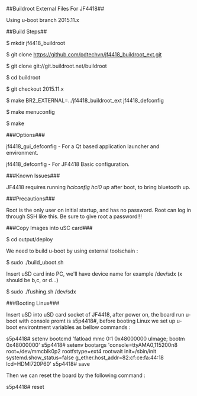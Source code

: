 ##Buildroot External Files For JF4418##
   
   Using u-boot branch 2015.11.x   
    
##Build Steps##

   $ mkdir jf4418_buildroot
   
   $ git clone https://github.com/pdtechvn/jf4418_buildroot_ext.git
   
   $ git clone git://git.buildroot.net/buildroot
   
   $ cd buildroot
   
   $ git checkout 2015.11.x
   
   $ make BR2_EXTERNAL=../jf4418_buildroot_ext jf4418_defconfig    
   
   $ make menuconfig
   
   $ make 

###Options###

   jf4418_gui_defconfig - For a Qt based application launcher and environment.

   jf4418_defconfig     - For JF4418 Basic configuration.

###Known Issues###

   JF4418 requires running _hciconfig hci0 up_ after boot, to bring bluetooth up.

###Precautions###

   Root is the only user on initial startup, and has no password. Root can log in through SSH like this. Be sure to give root a password!!!
   
###Copy Images into uSC card###

   $ cd output/deploy
   
   We need to build u-boot by using external toolschain :
   
   $ sudo ./build_uboot.sh
   
   Insert uSD card into PC, we'll have device name for example /dev/sdx (x should be b,c, or d...)
   
   $ sudo ./fushing.sh /dev/sdx
   
###Booting Linux###

   Insert uSD into uSD card socket of JF4418, after power on, the board run u-boot with console promt is s5p4418#, before booting Linux we set up u-boot environtment variables as bellow commands :
   
   s5p4418# setenv bootcmd 'fatload mmc 0:1 0x48000000 uImage; bootm 0x48000000'
   s5p4418# setenv bootargs 'console=ttyAMA0,115200n8 root=/dev/mmcblk0p2 rootfstype=ext4 rootwait init=/sbin/init systemd.show_status=false g_ether.host_addr=82:cf:ce:fa:44:18 lcd=HDMI720P60'
   s5p4418# save

   Then we can reset the board by the following command :

   s5p4418# reset
   
